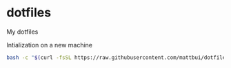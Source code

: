 # dotfiles

My dotfiles

Intialization on a new machine

```bash
bash -c "$(curl -fsSL https://raw.githubusercontent.com/mattbui/dotfiles/master/initialize.sh)"
```

